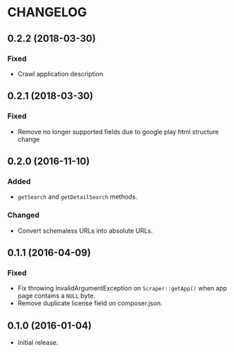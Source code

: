 # CHANGELOG

## 0.2.2 (2018-03-30)

### Fixed
 - Crawl application description

## 0.2.1 (2018-03-30)

### Fixed
 - Remove no longer supported fields due to google play html structure change

## 0.2.0 (2016-11-10)

### Added

* `getSearch` and `getDetailSearch` methods.

### Changed

* Convert schemaless URLs into absolute URLs.

## 0.1.1 (2016-04-09)

### Fixed

* Fix throwing InvalidArgumentException on `Scraper::getApp()` when app page contains a `NULL` byte.
* Remove duplicate license field on composer.json.

## 0.1.0 (2016-01-04)

* Initial release.
